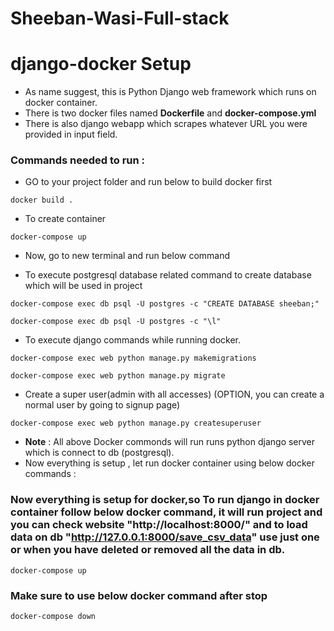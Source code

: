 # Sheeban-Wasi-Full-stack
# django-docker Setup
- As name suggest, this is Python Django web framework which runs on docker container.
- There is two docker files named **Dockerfile** and **docker-compose.yml**
- There is also django webapp which scrapes whatever URL you were provided in input field.

### Commands needed to run :
- GO to your project folder and run below to build docker first 
```
docker build .
```
- To create container
```
docker-compose up
```
- Now, go to new terminal and run below command

- To execute postgresql database related command to create database which will be used in project
```
docker-compose exec db psql -U postgres -c "CREATE DATABASE sheeban;"
```
```
docker-compose exec db psql -U postgres -c "\l"
```

- To execute django commands while running docker.
```
docker-compose exec web python manage.py makemigrations
```
```
docker-compose exec web python manage.py migrate
```

- Create a super user(admin with all accesses) (OPTION, you can create a normal user by going to signup page)
```
docker-compose exec web python manage.py createsuperuser
```

- **Note** : All above Docker commonds will run runs python django server which is connect to db (postgresql).
- Now everything is setup , let run docker container using below docker commands :

### Now everything is setup for docker,so To run django in docker container follow below docker command, it will run project and you can check website "http://localhost:8000/" and to load data on db "http://127.0.0.1:8000/save_csv_data" use just one or when you have deleted or removed all the data in db.
```
docker-compose up
```
### Make sure to use below docker command after stop 
```
docker-compose down
```
